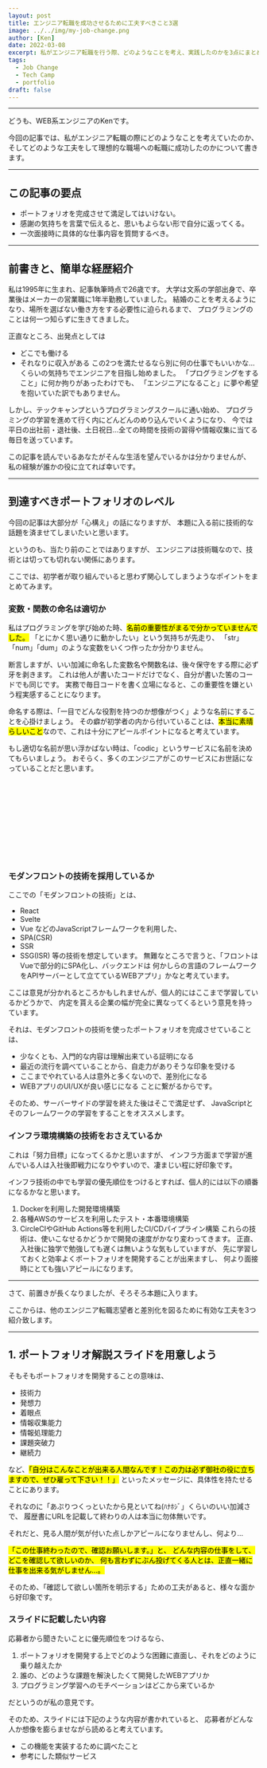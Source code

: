```yaml
---
layout: post
title: エンジニア転職を成功させるために工夫すべきこと3選
image: ../../img/my-job-change.png
author: [Ken]
date: 2022-03-08
excerpt: 私がエンジニア転職を行う際、どのようなことを考え、実践したのかを3点にまとめて紹介します。
tags:
  - Job Change
  - Tech Camp
  - portfolio
draft: false
---
```

---

どうも、WEB系エンジニアのKenです。

今回の記事では、私がエンジニア転職の際にどのようなことを考えていたのか、
そしてどのような工夫をして理想的な職場への転職に成功したのかについて書きます。

---

## この記事の要点

- ポートフォリオを完成させて満足してはいけない。
- 感謝の気持ちを言葉で伝えると、思いもよらない形で自分に返ってくる。
- 一次面接時に具体的な仕事内容を質問するべき。

---

## 前書きと、簡単な経歴紹介

私は1995年に生まれ、記事執筆時点で26歳です。
大学は文系の学部出身で、卒業後はメーカーの営業職に1年半勤務していました。
結婚のことを考えるようになり、場所を選ばない働き方をする必要性に迫られるまで、
プログラミングのことは何一つ知らずに生きてきました。

正直なところ、出発点としては
- どこでも働ける
- それなりに収入がある
この2つを満たせるなら別に何の仕事でもいいかな…くらいの気持ちでエンジニアを目指し始めました。
「プログラミングをすること」に何か拘りがあったわけでも、
「エンジニアになること」に夢や希望を抱いていた訳でもありません。

しかし、テックキャンプというプログラミングスクールに通い始め、
プログラミングの学習を進めて行く内にどんどんのめり込んでいくようになり、
今では平日の出社前・退社後、土日祝日…全ての時間を技術の習得や情報収集に当てる毎日を送っています。

この記事を読んでいるあなたがそんな生活を望んでいるかは分かりませんが、
私の経験が誰かの役に立てれば幸いです。

---

## 到達すべきポートフォリオのレベル

今回の記事は大部分が「心構え」の話になりますが、
本題に入る前に技術的な話題を済ませてしまいたいと思います。

というのも、当たり前のことではありますが、
エンジニアは技術職なので、技術とは切っても切れない関係にあります。

ここでは、初学者が取り組んでいると思わず関心してしまうようなポイントをまとめてみます。

### 変数・関数の命名は適切か

私はプログラミングを学び始めた時、<mark>名前の重要性がまるで分かっていませんでした。</mark>
「とにかく思い通りに動かしたい」という気持ちが先走り、
「str」「num」「dum」のような変数をいくつ作ったか分かりません。

断言しますが、いい加減に命名した変数名や関数名は、後々保守をする際に必ず牙を剥きます。
これは他人が書いたコードだけでなく、自分が書いた筈のコードでも同じです。
実務で毎日コードを書く立場になると、この重要性を嫌という程実感することになります。

命名する際は、「一目でどんな役割を持つのか想像がつく」ような名前にすることを心掛けましょう。
その癖が初学者の内から付いていることは、<mark>本当に素晴らしいこと</mark>なので、これは十分にアピールポイントになると考えています。

もし適切な名前が思い浮かばない時は、「codic」というサービスに名前を決めてもらいましょう。
おそらく、多くのエンジニアがこのサービスにお世話になっていることだと思います。

<div class="iframely-embed"><div class="iframely-responsive" style="height: 140px; padding-bottom: 0;"><a href="https://codic.jp/engine" data-iframely-url="//iframely.net/NOYjBgn"></a></div></div><script async src="//iframely.net/embed.js" charset="utf-8"></script>

<br>

### モダンフロントの技術を採用しているか

ここでの「モダンフロントの技術」とは、
- React
- Svelte
- Vue
などのJavaScriptフレームワークを利用した、
- SPA(CSR)
- SSR
- SSG(ISR)
等の技術を想定しています。
無難なところで言うと、「フロントはVueで部分的にSPA化し、バックエンドは
何かしらの言語のフレームワークをAPIサーバーとして立てているWEBアプリ」かなと考えています。

ここは意見が分かれるところかもしれませんが、個人的にはここまで学習しているかどうかで、
内定を貰える企業の幅が完全に異なってくるという意見を持っています。

それは、モダンフロントの技術を使ったポートフォリオを完成させていることは、
- 少なくとも、入門的な内容は理解出来ている証明になる
- 最近の流行を調べていることから、自走力がありそうな印象を受ける
- ここまでやれている人は意外と多くないので、差別化になる
- WEBアプリのUI/UXが良い感じになる
ことに繋がるからです。

そのため、サーバーサイドの学習を終えた後はそこで満足せず、
JavaScriptとそのフレームワークの学習をすることをオススメします。

### インフラ環境構築の技術をおさえているか

これは「努力目標」になってくるかと思いますが、
インフラ方面まで学習が進んでいる人は入社後即戦力になりやすいので、凄まじい程に好印象です。

インフラ技術の中でも学習の優先順位をつけるとすれば、個人的には以下の順番になるかなと思います。
1. Dockerを利用した開発環境構築
2. 各種AWSのサービスを利用したテスト・本番環境構築
3. CircleCIやGitHub Actions等を利用したCI/CDパイプライン構築
これらの技術は、使いこなせるかどうかで開発の速度がかなり変わってきます。
正直、入社後に独学で勉強しても遅くは無いような気もしていますが、
先に学習しておくと効率よくポートフォリオを開発することが出来ますし、
何より面接時にとても強いアピールになります。

---

さて、前置きが長くなりましたが、そろそろ本題に入ります。

ここからは、他のエンジニア転職志望者と差別化を図るために有効な工夫を3つ紹介致します。

---

## 1. ポートフォリオ解説スライドを用意しよう

そもそもポートフォリオを開発することの意味は、

- 技術力
- 発想力
- 着眼点
- 情報収集能力
- 情報処理能力
- 課題突破力
- 継続力

など、<mark>「自分はこんなことが出来る人間なんです！この力は必ず御社の役に立ちますので、ぜひ雇って下さい！！」</mark>
といったメッセージに、具体性を持たせることにあります。

それなのに「あぷりつくっといたから見といてね(ﾊﾅﾎｼﾞ」くらいのいい加減さで、
履歴書にURLを記載して終わりの人は本当に勿体無いです。

それだと、見る人間が気が付いた点しかアピールになりませんし、何より…

<mark>「この仕事終わったので、確認お願いします。」と、
どんな内容の仕事をして、どこを確認して欲しいのか、
何も言わずにぶん投げてくる人とは、正直一緒に仕事を出来る気がしません…。</mark>

そのため、「確認して欲しい箇所を明示する」ための工夫があると、様々な面から好印象です。

### スライドに記載したい内容

応募者から聞きたいことに優先順位をつけるなら、

1. ポートフォリオを開発する上でどのような困難に直面し、それをどのように乗り越えたか
2. 誰の、どのような課題を解決したくて開発したWEBアプリか
3. プログラミング学習へのモチベーションはどこから来ているか

だというのが私の意見です。

そのため、スライドには下記のような内容が書かれていると、
応募者がどんな人か想像を膨らませながら読めると考えています。

- この機能を実装するために調べたこと
- 参考にした類似サービス








